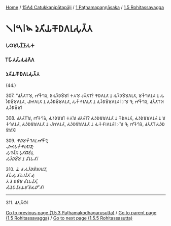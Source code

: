 
[Home](/) / [15A4 Catukkanipātapāḷi](../../../15A4.md) / [1 Paṭhamapaṇṇāsaka](../../1.md) / [1.5 Rohitassavagga](../1.5.md)

# 𑁧𑁇𑁫𑁇𑁪 𑀤𑀼𑀢𑀺𑀬𑀓𑁄𑀥𑀕𑀭𑀼𑀲𑀼𑀢𑁆𑀢

### 𑀧𑀞𑀫𑀧𑀡𑁆𑀡𑀸𑀲𑀓

### 𑀭𑁄𑀳𑀺𑀢𑀲𑁆𑀲𑀯𑀕𑁆𑀕

### 𑀤𑀼𑀢𑀺𑀬𑀓𑁄𑀥𑀕𑀭𑀼𑀲𑀼𑀢𑁆𑀢

(44.)

307\. “𑀘𑀢𑁆𑀢𑀸𑀭𑁄𑀫𑁂, 𑀪𑀺𑀓𑁆𑀔𑀯𑁂, 𑀅𑀲𑀤𑁆𑀥𑀫𑁆𑀫𑀸𑁇 𑀓𑀢𑀫𑁂 𑀘𑀢𑁆𑀢𑀸𑀭𑁄? 𑀓𑁄𑀥𑀕𑀭𑀼𑀢𑀸 𑀦 𑀲𑀤𑁆𑀥𑀫𑁆𑀫𑀕𑀭𑀼𑀢𑀸, 𑀫𑀓𑁆𑀔𑀕𑀭𑀼𑀢𑀸 𑀦 𑀲𑀤𑁆𑀥𑀫𑁆𑀫𑀕𑀭𑀼𑀢𑀸, 𑀮𑀸𑀪𑀕𑀭𑀼𑀢𑀸 𑀦 𑀲𑀤𑁆𑀥𑀫𑁆𑀫𑀕𑀭𑀼𑀢𑀸, 𑀲𑀓𑁆𑀓𑀸𑀭𑀕𑀭𑀼𑀢𑀸 𑀦 𑀲𑀤𑁆𑀥𑀫𑁆𑀫𑀕𑀭𑀼𑀢𑀸𑁇 𑀇𑀫𑁂 𑀔𑁄, 𑀪𑀺𑀓𑁆𑀔𑀯𑁂, 𑀘𑀢𑁆𑀢𑀸𑀭𑁄 𑀅𑀲𑀤𑁆𑀥𑀫𑁆𑀫𑀸𑁇

308\. 𑀘𑀢𑁆𑀢𑀸𑀭𑁄𑀫𑁂, 𑀪𑀺𑀓𑁆𑀔𑀯𑁂, 𑀲𑀤𑁆𑀥𑀫𑁆𑀫𑀸𑁇 𑀓𑀢𑀫𑁂 𑀘𑀢𑁆𑀢𑀸𑀭𑁄? 𑀲𑀤𑁆𑀥𑀫𑁆𑀫𑀕𑀭𑀼𑀢𑀸 𑀦 𑀓𑁄𑀥𑀕𑀭𑀼𑀢𑀸, 𑀲𑀤𑁆𑀥𑀫𑁆𑀫𑀕𑀭𑀼𑀢𑀸 𑀦 𑀫𑀓𑁆𑀔𑀕𑀭𑀼𑀢𑀸, 𑀲𑀤𑁆𑀥𑀫𑁆𑀫𑀕𑀭𑀼𑀢𑀸 𑀦 𑀮𑀸𑀪𑀕𑀭𑀼𑀢𑀸, 𑀲𑀤𑁆𑀥𑀫𑁆𑀫𑀕𑀭𑀼𑀢𑀸 𑀦 𑀲𑀓𑁆𑀓𑀸𑀭𑀕𑀭𑀼𑀢𑀸𑁇 𑀇𑀫𑁂 𑀔𑁄, 𑀪𑀺𑀓𑁆𑀔𑀯𑁂, 𑀘𑀢𑁆𑀢𑀸𑀭𑁄 𑀲𑀤𑁆𑀥𑀫𑁆𑀫𑀸𑀢𑀺𑁇

309\. _𑀓𑁄𑀥𑀫𑀓𑁆𑀔𑀕𑀭𑀼 𑀪𑀺𑀓𑁆𑀔𑀼,_  
_𑀮𑀸𑀪𑀲𑀓𑁆𑀓𑀸𑀭𑀕𑀸𑀭𑀯𑁄;_  
_𑀲𑀼𑀔𑁂𑀢𑁆𑀢𑁂 𑀧𑀽𑀢𑀺𑀩𑀻𑀚𑀁𑀯,_  
_𑀲𑀤𑁆𑀥𑀫𑁆𑀫𑁂 𑀦 𑀯𑀺𑀭𑀽𑀳𑀢𑀺𑁇_  


310\. _𑀬𑁂 𑀘 𑀲𑀤𑁆𑀥𑀫𑁆𑀫𑀕𑀭𑀼𑀦𑁄,_  
_𑀯𑀺𑀳𑀁𑀲𑀼 𑀯𑀺𑀳𑀭𑀦𑁆𑀢𑀺 𑀘;_  
_𑀢𑁂 𑀯𑁂 𑀥𑀫𑁆𑀫𑁂 𑀯𑀺𑀭𑀽𑀳𑀦𑁆𑀢𑀺,_  
_𑀲𑁆𑀦𑁂𑀳𑀸𑀦𑁆𑀯𑀬𑀫𑀺𑀯𑁄𑀲𑀥𑀸”𑀢𑀺𑁇_  


---

311\. 𑀘𑀢𑀼𑀢𑁆𑀣𑀁𑁇



[Go to previous page (1.5.3 Paṭhamakodhagarusutta)](1.5.3.md) / [Go to parent page (1.5 Rohitassavagga)](../1.5.md) / [Go to next page (1.5.5 Rohitassasutta)](1.5.5.md)


